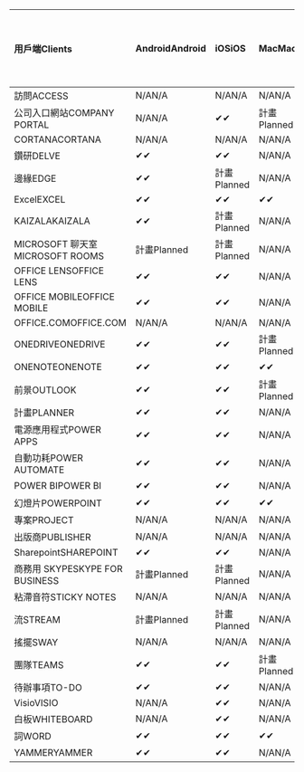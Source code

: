 <!-- This file is generated automatically. Changes made to this file will be overwritten.-->
|<span data-ttu-id="e3955-101">用戶端</span><span class="sxs-lookup"><span data-stu-id="e3955-101">Clients</span></span>|<span data-ttu-id="e3955-102">Android</span><span class="sxs-lookup"><span data-stu-id="e3955-102">Android</span></span>|<span data-ttu-id="e3955-103">iOS</span><span class="sxs-lookup"><span data-stu-id="e3955-103">iOS</span></span>|<span data-ttu-id="e3955-104">Mac</span><span class="sxs-lookup"><span data-stu-id="e3955-104">Mac</span></span>|<span data-ttu-id="e3955-105">Windows 10</span><span class="sxs-lookup"><span data-stu-id="e3955-105">Windows 10</span></span><br><span data-ttu-id="e3955-106">桌上型電腦</span><span class="sxs-lookup"><span data-stu-id="e3955-106">Desktop</span></span>|<span data-ttu-id="e3955-107">Windows 10</span><span class="sxs-lookup"><span data-stu-id="e3955-107">Windows 10</span></span><br><span data-ttu-id="e3955-108">新式應用程式</span><span class="sxs-lookup"><span data-stu-id="e3955-108">Modern Apps</span></span>|
|:-|:-|:-|:-|:-|:-|
|<span data-ttu-id="e3955-109">訪問</span><span class="sxs-lookup"><span data-stu-id="e3955-109">ACCESS</span></span>|<span data-ttu-id="e3955-110">N/A</span><span class="sxs-lookup"><span data-stu-id="e3955-110">N/A</span></span>|<span data-ttu-id="e3955-111">N/A</span><span class="sxs-lookup"><span data-stu-id="e3955-111">N/A</span></span>|<span data-ttu-id="e3955-112">N/A</span><span class="sxs-lookup"><span data-stu-id="e3955-112">N/A</span></span>|<span data-ttu-id="e3955-113">✔</span><span class="sxs-lookup"><span data-stu-id="e3955-113">✔</span></span>|<span data-ttu-id="e3955-114">N/A</span><span class="sxs-lookup"><span data-stu-id="e3955-114">N/A</span></span>|
|<span data-ttu-id="e3955-115">公司入口網站</span><span class="sxs-lookup"><span data-stu-id="e3955-115">COMPANY PORTAL</span></span>|<span data-ttu-id="e3955-116">N/A</span><span class="sxs-lookup"><span data-stu-id="e3955-116">N/A</span></span>|<span data-ttu-id="e3955-117">✔</span><span class="sxs-lookup"><span data-stu-id="e3955-117">✔</span></span>|<span data-ttu-id="e3955-118">計畫</span><span class="sxs-lookup"><span data-stu-id="e3955-118">Planned</span></span>|<span data-ttu-id="e3955-119">N/A</span><span class="sxs-lookup"><span data-stu-id="e3955-119">N/A</span></span>|<span data-ttu-id="e3955-120">✔</span><span class="sxs-lookup"><span data-stu-id="e3955-120">✔</span></span>|
|<span data-ttu-id="e3955-121">CORTANA</span><span class="sxs-lookup"><span data-stu-id="e3955-121">CORTANA</span></span>|<span data-ttu-id="e3955-122">N/A</span><span class="sxs-lookup"><span data-stu-id="e3955-122">N/A</span></span>|<span data-ttu-id="e3955-123">N/A</span><span class="sxs-lookup"><span data-stu-id="e3955-123">N/A</span></span>|<span data-ttu-id="e3955-124">N/A</span><span class="sxs-lookup"><span data-stu-id="e3955-124">N/A</span></span>|<span data-ttu-id="e3955-125">N/A</span><span class="sxs-lookup"><span data-stu-id="e3955-125">N/A</span></span>|<span data-ttu-id="e3955-126">✔</span><span class="sxs-lookup"><span data-stu-id="e3955-126">✔</span></span>|
|<span data-ttu-id="e3955-127">鑽研</span><span class="sxs-lookup"><span data-stu-id="e3955-127">DELVE</span></span>|<span data-ttu-id="e3955-128">✔</span><span class="sxs-lookup"><span data-stu-id="e3955-128">✔</span></span>|<span data-ttu-id="e3955-129">✔</span><span class="sxs-lookup"><span data-stu-id="e3955-129">✔</span></span>|<span data-ttu-id="e3955-130">N/A</span><span class="sxs-lookup"><span data-stu-id="e3955-130">N/A</span></span>|<span data-ttu-id="e3955-131">N/A</span><span class="sxs-lookup"><span data-stu-id="e3955-131">N/A</span></span>|<span data-ttu-id="e3955-132">N/A</span><span class="sxs-lookup"><span data-stu-id="e3955-132">N/A</span></span>|
|<span data-ttu-id="e3955-133">邊緣</span><span class="sxs-lookup"><span data-stu-id="e3955-133">EDGE</span></span>|<span data-ttu-id="e3955-134">✔</span><span class="sxs-lookup"><span data-stu-id="e3955-134">✔</span></span>|<span data-ttu-id="e3955-135">計畫</span><span class="sxs-lookup"><span data-stu-id="e3955-135">Planned</span></span>|<span data-ttu-id="e3955-136">N/A</span><span class="sxs-lookup"><span data-stu-id="e3955-136">N/A</span></span>|<span data-ttu-id="e3955-137">✔</span><span class="sxs-lookup"><span data-stu-id="e3955-137">✔</span></span>|<span data-ttu-id="e3955-138">N/A</span><span class="sxs-lookup"><span data-stu-id="e3955-138">N/A</span></span>|
|<span data-ttu-id="e3955-139">Excel</span><span class="sxs-lookup"><span data-stu-id="e3955-139">EXCEL</span></span>|<span data-ttu-id="e3955-140">✔</span><span class="sxs-lookup"><span data-stu-id="e3955-140">✔</span></span>|<span data-ttu-id="e3955-141">✔</span><span class="sxs-lookup"><span data-stu-id="e3955-141">✔</span></span>|<span data-ttu-id="e3955-142">✔</span><span class="sxs-lookup"><span data-stu-id="e3955-142">✔</span></span>|<span data-ttu-id="e3955-143">✔</span><span class="sxs-lookup"><span data-stu-id="e3955-143">✔</span></span>|<span data-ttu-id="e3955-144">✔</span><span class="sxs-lookup"><span data-stu-id="e3955-144">✔</span></span>|
|<span data-ttu-id="e3955-145">KAIZALA</span><span class="sxs-lookup"><span data-stu-id="e3955-145">KAIZALA</span></span>|<span data-ttu-id="e3955-146">✔</span><span class="sxs-lookup"><span data-stu-id="e3955-146">✔</span></span>|<span data-ttu-id="e3955-147">計畫</span><span class="sxs-lookup"><span data-stu-id="e3955-147">Planned</span></span>|<span data-ttu-id="e3955-148">N/A</span><span class="sxs-lookup"><span data-stu-id="e3955-148">N/A</span></span>|<span data-ttu-id="e3955-149">N/A</span><span class="sxs-lookup"><span data-stu-id="e3955-149">N/A</span></span>|<span data-ttu-id="e3955-150">N/A</span><span class="sxs-lookup"><span data-stu-id="e3955-150">N/A</span></span>|
|<span data-ttu-id="e3955-151">MICROSOFT 聊天室</span><span class="sxs-lookup"><span data-stu-id="e3955-151">MICROSOFT ROOMS</span></span>|<span data-ttu-id="e3955-152">計畫</span><span class="sxs-lookup"><span data-stu-id="e3955-152">Planned</span></span>|<span data-ttu-id="e3955-153">計畫</span><span class="sxs-lookup"><span data-stu-id="e3955-153">Planned</span></span>|<span data-ttu-id="e3955-154">N/A</span><span class="sxs-lookup"><span data-stu-id="e3955-154">N/A</span></span>|<span data-ttu-id="e3955-155">N/A</span><span class="sxs-lookup"><span data-stu-id="e3955-155">N/A</span></span>|<span data-ttu-id="e3955-156">N/A</span><span class="sxs-lookup"><span data-stu-id="e3955-156">N/A</span></span>|
|<span data-ttu-id="e3955-157">OFFICE LENS</span><span class="sxs-lookup"><span data-stu-id="e3955-157">OFFICE LENS</span></span>|<span data-ttu-id="e3955-158">✔</span><span class="sxs-lookup"><span data-stu-id="e3955-158">✔</span></span>|<span data-ttu-id="e3955-159">✔</span><span class="sxs-lookup"><span data-stu-id="e3955-159">✔</span></span>|<span data-ttu-id="e3955-160">N/A</span><span class="sxs-lookup"><span data-stu-id="e3955-160">N/A</span></span>|<span data-ttu-id="e3955-161">N/A</span><span class="sxs-lookup"><span data-stu-id="e3955-161">N/A</span></span>|<span data-ttu-id="e3955-162">N/A</span><span class="sxs-lookup"><span data-stu-id="e3955-162">N/A</span></span>|
|<span data-ttu-id="e3955-163">OFFICE MOBILE</span><span class="sxs-lookup"><span data-stu-id="e3955-163">OFFICE MOBILE</span></span>|<span data-ttu-id="e3955-164">✔</span><span class="sxs-lookup"><span data-stu-id="e3955-164">✔</span></span>|<span data-ttu-id="e3955-165">✔</span><span class="sxs-lookup"><span data-stu-id="e3955-165">✔</span></span>|<span data-ttu-id="e3955-166">N/A</span><span class="sxs-lookup"><span data-stu-id="e3955-166">N/A</span></span>|<span data-ttu-id="e3955-167">N/A</span><span class="sxs-lookup"><span data-stu-id="e3955-167">N/A</span></span>|<span data-ttu-id="e3955-168">N/A</span><span class="sxs-lookup"><span data-stu-id="e3955-168">N/A</span></span>|
|<span data-ttu-id="e3955-169">OFFICE.COM</span><span class="sxs-lookup"><span data-stu-id="e3955-169">OFFICE.COM</span></span>|<span data-ttu-id="e3955-170">N/A</span><span class="sxs-lookup"><span data-stu-id="e3955-170">N/A</span></span>|<span data-ttu-id="e3955-171">N/A</span><span class="sxs-lookup"><span data-stu-id="e3955-171">N/A</span></span>|<span data-ttu-id="e3955-172">N/A</span><span class="sxs-lookup"><span data-stu-id="e3955-172">N/A</span></span>|<span data-ttu-id="e3955-173">N/A</span><span class="sxs-lookup"><span data-stu-id="e3955-173">N/A</span></span>|<span data-ttu-id="e3955-174">✔</span><span class="sxs-lookup"><span data-stu-id="e3955-174">✔</span></span>|
|<span data-ttu-id="e3955-175">ONEDRIVE</span><span class="sxs-lookup"><span data-stu-id="e3955-175">ONEDRIVE</span></span>|<span data-ttu-id="e3955-176">✔</span><span class="sxs-lookup"><span data-stu-id="e3955-176">✔</span></span>|<span data-ttu-id="e3955-177">✔</span><span class="sxs-lookup"><span data-stu-id="e3955-177">✔</span></span>|<span data-ttu-id="e3955-178">計畫</span><span class="sxs-lookup"><span data-stu-id="e3955-178">Planned</span></span>|<span data-ttu-id="e3955-179">✔</span><span class="sxs-lookup"><span data-stu-id="e3955-179">✔</span></span>|<span data-ttu-id="e3955-180">✔</span><span class="sxs-lookup"><span data-stu-id="e3955-180">✔</span></span>|
|<span data-ttu-id="e3955-181">ONENOTE</span><span class="sxs-lookup"><span data-stu-id="e3955-181">ONENOTE</span></span>|<span data-ttu-id="e3955-182">✔</span><span class="sxs-lookup"><span data-stu-id="e3955-182">✔</span></span>|<span data-ttu-id="e3955-183">✔</span><span class="sxs-lookup"><span data-stu-id="e3955-183">✔</span></span>|<span data-ttu-id="e3955-184">✔</span><span class="sxs-lookup"><span data-stu-id="e3955-184">✔</span></span>|<span data-ttu-id="e3955-185">計畫</span><span class="sxs-lookup"><span data-stu-id="e3955-185">Planned</span></span>|<span data-ttu-id="e3955-186">✔</span><span class="sxs-lookup"><span data-stu-id="e3955-186">✔</span></span>|
|<span data-ttu-id="e3955-187">前景</span><span class="sxs-lookup"><span data-stu-id="e3955-187">OUTLOOK</span></span>|<span data-ttu-id="e3955-188">✔</span><span class="sxs-lookup"><span data-stu-id="e3955-188">✔</span></span>|<span data-ttu-id="e3955-189">✔</span><span class="sxs-lookup"><span data-stu-id="e3955-189">✔</span></span>|<span data-ttu-id="e3955-190">計畫</span><span class="sxs-lookup"><span data-stu-id="e3955-190">Planned</span></span>|<span data-ttu-id="e3955-191">✔</span><span class="sxs-lookup"><span data-stu-id="e3955-191">✔</span></span>|<span data-ttu-id="e3955-192">✔</span><span class="sxs-lookup"><span data-stu-id="e3955-192">✔</span></span>|
|<span data-ttu-id="e3955-193">計畫</span><span class="sxs-lookup"><span data-stu-id="e3955-193">PLANNER</span></span>|<span data-ttu-id="e3955-194">✔</span><span class="sxs-lookup"><span data-stu-id="e3955-194">✔</span></span>|<span data-ttu-id="e3955-195">✔</span><span class="sxs-lookup"><span data-stu-id="e3955-195">✔</span></span>|<span data-ttu-id="e3955-196">N/A</span><span class="sxs-lookup"><span data-stu-id="e3955-196">N/A</span></span>|<span data-ttu-id="e3955-197">N/A</span><span class="sxs-lookup"><span data-stu-id="e3955-197">N/A</span></span>|<span data-ttu-id="e3955-198">N/A</span><span class="sxs-lookup"><span data-stu-id="e3955-198">N/A</span></span>|
|<span data-ttu-id="e3955-199">電源應用程式</span><span class="sxs-lookup"><span data-stu-id="e3955-199">POWER APPS</span></span>|<span data-ttu-id="e3955-200">✔</span><span class="sxs-lookup"><span data-stu-id="e3955-200">✔</span></span>|<span data-ttu-id="e3955-201">✔</span><span class="sxs-lookup"><span data-stu-id="e3955-201">✔</span></span>|<span data-ttu-id="e3955-202">N/A</span><span class="sxs-lookup"><span data-stu-id="e3955-202">N/A</span></span>|<span data-ttu-id="e3955-203">N/A</span><span class="sxs-lookup"><span data-stu-id="e3955-203">N/A</span></span>|<span data-ttu-id="e3955-204">計畫</span><span class="sxs-lookup"><span data-stu-id="e3955-204">Planned</span></span>|
|<span data-ttu-id="e3955-205">自動功耗</span><span class="sxs-lookup"><span data-stu-id="e3955-205">POWER AUTOMATE</span></span>|<span data-ttu-id="e3955-206">✔</span><span class="sxs-lookup"><span data-stu-id="e3955-206">✔</span></span>|<span data-ttu-id="e3955-207">✔</span><span class="sxs-lookup"><span data-stu-id="e3955-207">✔</span></span>|<span data-ttu-id="e3955-208">N/A</span><span class="sxs-lookup"><span data-stu-id="e3955-208">N/A</span></span>|<span data-ttu-id="e3955-209">N/A</span><span class="sxs-lookup"><span data-stu-id="e3955-209">N/A</span></span>|<span data-ttu-id="e3955-210">N/A</span><span class="sxs-lookup"><span data-stu-id="e3955-210">N/A</span></span>|
|<span data-ttu-id="e3955-211">POWER BI</span><span class="sxs-lookup"><span data-stu-id="e3955-211">POWER BI</span></span>|<span data-ttu-id="e3955-212">✔</span><span class="sxs-lookup"><span data-stu-id="e3955-212">✔</span></span>|<span data-ttu-id="e3955-213">✔</span><span class="sxs-lookup"><span data-stu-id="e3955-213">✔</span></span>|<span data-ttu-id="e3955-214">N/A</span><span class="sxs-lookup"><span data-stu-id="e3955-214">N/A</span></span>|<span data-ttu-id="e3955-215">計畫</span><span class="sxs-lookup"><span data-stu-id="e3955-215">Planned</span></span>|<span data-ttu-id="e3955-216">✔</span><span class="sxs-lookup"><span data-stu-id="e3955-216">✔</span></span>|
|<span data-ttu-id="e3955-217">幻燈片</span><span class="sxs-lookup"><span data-stu-id="e3955-217">POWERPOINT</span></span>|<span data-ttu-id="e3955-218">✔</span><span class="sxs-lookup"><span data-stu-id="e3955-218">✔</span></span>|<span data-ttu-id="e3955-219">✔</span><span class="sxs-lookup"><span data-stu-id="e3955-219">✔</span></span>|<span data-ttu-id="e3955-220">✔</span><span class="sxs-lookup"><span data-stu-id="e3955-220">✔</span></span>|<span data-ttu-id="e3955-221">✔</span><span class="sxs-lookup"><span data-stu-id="e3955-221">✔</span></span>|<span data-ttu-id="e3955-222">✔</span><span class="sxs-lookup"><span data-stu-id="e3955-222">✔</span></span>|
|<span data-ttu-id="e3955-223">專案</span><span class="sxs-lookup"><span data-stu-id="e3955-223">PROJECT</span></span>|<span data-ttu-id="e3955-224">N/A</span><span class="sxs-lookup"><span data-stu-id="e3955-224">N/A</span></span>|<span data-ttu-id="e3955-225">N/A</span><span class="sxs-lookup"><span data-stu-id="e3955-225">N/A</span></span>|<span data-ttu-id="e3955-226">N/A</span><span class="sxs-lookup"><span data-stu-id="e3955-226">N/A</span></span>|<span data-ttu-id="e3955-227">✔</span><span class="sxs-lookup"><span data-stu-id="e3955-227">✔</span></span>|<span data-ttu-id="e3955-228">N/A</span><span class="sxs-lookup"><span data-stu-id="e3955-228">N/A</span></span>|
|<span data-ttu-id="e3955-229">出版商</span><span class="sxs-lookup"><span data-stu-id="e3955-229">PUBLISHER</span></span>|<span data-ttu-id="e3955-230">N/A</span><span class="sxs-lookup"><span data-stu-id="e3955-230">N/A</span></span>|<span data-ttu-id="e3955-231">N/A</span><span class="sxs-lookup"><span data-stu-id="e3955-231">N/A</span></span>|<span data-ttu-id="e3955-232">N/A</span><span class="sxs-lookup"><span data-stu-id="e3955-232">N/A</span></span>|<span data-ttu-id="e3955-233">✔</span><span class="sxs-lookup"><span data-stu-id="e3955-233">✔</span></span>|<span data-ttu-id="e3955-234">N/A</span><span class="sxs-lookup"><span data-stu-id="e3955-234">N/A</span></span>|
|<span data-ttu-id="e3955-235">Sharepoint</span><span class="sxs-lookup"><span data-stu-id="e3955-235">SHAREPOINT</span></span>|<span data-ttu-id="e3955-236">✔</span><span class="sxs-lookup"><span data-stu-id="e3955-236">✔</span></span>|<span data-ttu-id="e3955-237">✔</span><span class="sxs-lookup"><span data-stu-id="e3955-237">✔</span></span>|<span data-ttu-id="e3955-238">N/A</span><span class="sxs-lookup"><span data-stu-id="e3955-238">N/A</span></span>|<span data-ttu-id="e3955-239">N/A</span><span class="sxs-lookup"><span data-stu-id="e3955-239">N/A</span></span>|<span data-ttu-id="e3955-240">N/A</span><span class="sxs-lookup"><span data-stu-id="e3955-240">N/A</span></span>|
|<span data-ttu-id="e3955-241">商務用 SKYPE</span><span class="sxs-lookup"><span data-stu-id="e3955-241">SKYPE FOR BUSINESS</span></span>|<span data-ttu-id="e3955-242">計畫</span><span class="sxs-lookup"><span data-stu-id="e3955-242">Planned</span></span>|<span data-ttu-id="e3955-243">計畫</span><span class="sxs-lookup"><span data-stu-id="e3955-243">Planned</span></span>|<span data-ttu-id="e3955-244">N/A</span><span class="sxs-lookup"><span data-stu-id="e3955-244">N/A</span></span>|<span data-ttu-id="e3955-245">N/A</span><span class="sxs-lookup"><span data-stu-id="e3955-245">N/A</span></span>|<span data-ttu-id="e3955-246">N/A</span><span class="sxs-lookup"><span data-stu-id="e3955-246">N/A</span></span>|
|<span data-ttu-id="e3955-247">粘滯音符</span><span class="sxs-lookup"><span data-stu-id="e3955-247">STICKY NOTES</span></span>|<span data-ttu-id="e3955-248">N/A</span><span class="sxs-lookup"><span data-stu-id="e3955-248">N/A</span></span>|<span data-ttu-id="e3955-249">N/A</span><span class="sxs-lookup"><span data-stu-id="e3955-249">N/A</span></span>|<span data-ttu-id="e3955-250">N/A</span><span class="sxs-lookup"><span data-stu-id="e3955-250">N/A</span></span>|<span data-ttu-id="e3955-251">N/A</span><span class="sxs-lookup"><span data-stu-id="e3955-251">N/A</span></span>|<span data-ttu-id="e3955-252">✔</span><span class="sxs-lookup"><span data-stu-id="e3955-252">✔</span></span>|
|<span data-ttu-id="e3955-253">流</span><span class="sxs-lookup"><span data-stu-id="e3955-253">STREAM</span></span>|<span data-ttu-id="e3955-254">計畫</span><span class="sxs-lookup"><span data-stu-id="e3955-254">Planned</span></span>|<span data-ttu-id="e3955-255">計畫</span><span class="sxs-lookup"><span data-stu-id="e3955-255">Planned</span></span>|<span data-ttu-id="e3955-256">N/A</span><span class="sxs-lookup"><span data-stu-id="e3955-256">N/A</span></span>|<span data-ttu-id="e3955-257">N/A</span><span class="sxs-lookup"><span data-stu-id="e3955-257">N/A</span></span>|<span data-ttu-id="e3955-258">N/A</span><span class="sxs-lookup"><span data-stu-id="e3955-258">N/A</span></span>|
|<span data-ttu-id="e3955-259">搖擺</span><span class="sxs-lookup"><span data-stu-id="e3955-259">SWAY</span></span>|<span data-ttu-id="e3955-260">N/A</span><span class="sxs-lookup"><span data-stu-id="e3955-260">N/A</span></span>|<span data-ttu-id="e3955-261">N/A</span><span class="sxs-lookup"><span data-stu-id="e3955-261">N/A</span></span>|<span data-ttu-id="e3955-262">N/A</span><span class="sxs-lookup"><span data-stu-id="e3955-262">N/A</span></span>|<span data-ttu-id="e3955-263">N/A</span><span class="sxs-lookup"><span data-stu-id="e3955-263">N/A</span></span>|<span data-ttu-id="e3955-264">✔</span><span class="sxs-lookup"><span data-stu-id="e3955-264">✔</span></span>|
|<span data-ttu-id="e3955-265">團隊</span><span class="sxs-lookup"><span data-stu-id="e3955-265">TEAMS</span></span>|<span data-ttu-id="e3955-266">✔</span><span class="sxs-lookup"><span data-stu-id="e3955-266">✔</span></span>|<span data-ttu-id="e3955-267">✔</span><span class="sxs-lookup"><span data-stu-id="e3955-267">✔</span></span>|<span data-ttu-id="e3955-268">計畫</span><span class="sxs-lookup"><span data-stu-id="e3955-268">Planned</span></span>|<span data-ttu-id="e3955-269">計畫</span><span class="sxs-lookup"><span data-stu-id="e3955-269">Planned</span></span>|<span data-ttu-id="e3955-270">N/A</span><span class="sxs-lookup"><span data-stu-id="e3955-270">N/A</span></span>|
|<span data-ttu-id="e3955-271">待辦事項</span><span class="sxs-lookup"><span data-stu-id="e3955-271">TO-DO</span></span>|<span data-ttu-id="e3955-272">✔</span><span class="sxs-lookup"><span data-stu-id="e3955-272">✔</span></span>|<span data-ttu-id="e3955-273">✔</span><span class="sxs-lookup"><span data-stu-id="e3955-273">✔</span></span>|<span data-ttu-id="e3955-274">N/A</span><span class="sxs-lookup"><span data-stu-id="e3955-274">N/A</span></span>|<span data-ttu-id="e3955-275">N/A</span><span class="sxs-lookup"><span data-stu-id="e3955-275">N/A</span></span>|<span data-ttu-id="e3955-276">✔</span><span class="sxs-lookup"><span data-stu-id="e3955-276">✔</span></span>|
|<span data-ttu-id="e3955-277">Visio</span><span class="sxs-lookup"><span data-stu-id="e3955-277">VISIO</span></span>|<span data-ttu-id="e3955-278">N/A</span><span class="sxs-lookup"><span data-stu-id="e3955-278">N/A</span></span>|<span data-ttu-id="e3955-279">✔</span><span class="sxs-lookup"><span data-stu-id="e3955-279">✔</span></span>|<span data-ttu-id="e3955-280">N/A</span><span class="sxs-lookup"><span data-stu-id="e3955-280">N/A</span></span>|<span data-ttu-id="e3955-281">✔</span><span class="sxs-lookup"><span data-stu-id="e3955-281">✔</span></span>|<span data-ttu-id="e3955-282">N/A</span><span class="sxs-lookup"><span data-stu-id="e3955-282">N/A</span></span>|
|<span data-ttu-id="e3955-283">白板</span><span class="sxs-lookup"><span data-stu-id="e3955-283">WHITEBOARD</span></span>|<span data-ttu-id="e3955-284">N/A</span><span class="sxs-lookup"><span data-stu-id="e3955-284">N/A</span></span>|<span data-ttu-id="e3955-285">✔</span><span class="sxs-lookup"><span data-stu-id="e3955-285">✔</span></span>|<span data-ttu-id="e3955-286">N/A</span><span class="sxs-lookup"><span data-stu-id="e3955-286">N/A</span></span>|<span data-ttu-id="e3955-287">N/A</span><span class="sxs-lookup"><span data-stu-id="e3955-287">N/A</span></span>|<span data-ttu-id="e3955-288">✔</span><span class="sxs-lookup"><span data-stu-id="e3955-288">✔</span></span>|
|<span data-ttu-id="e3955-289">詞</span><span class="sxs-lookup"><span data-stu-id="e3955-289">WORD</span></span>|<span data-ttu-id="e3955-290">✔</span><span class="sxs-lookup"><span data-stu-id="e3955-290">✔</span></span>|<span data-ttu-id="e3955-291">✔</span><span class="sxs-lookup"><span data-stu-id="e3955-291">✔</span></span>|<span data-ttu-id="e3955-292">✔</span><span class="sxs-lookup"><span data-stu-id="e3955-292">✔</span></span>|<span data-ttu-id="e3955-293">✔</span><span class="sxs-lookup"><span data-stu-id="e3955-293">✔</span></span>|<span data-ttu-id="e3955-294">✔</span><span class="sxs-lookup"><span data-stu-id="e3955-294">✔</span></span>|
|<span data-ttu-id="e3955-295">YAMMER</span><span class="sxs-lookup"><span data-stu-id="e3955-295">YAMMER</span></span>|<span data-ttu-id="e3955-296">✔</span><span class="sxs-lookup"><span data-stu-id="e3955-296">✔</span></span>|<span data-ttu-id="e3955-297">✔</span><span class="sxs-lookup"><span data-stu-id="e3955-297">✔</span></span>|<span data-ttu-id="e3955-298">N/A</span><span class="sxs-lookup"><span data-stu-id="e3955-298">N/A</span></span>|<span data-ttu-id="e3955-299">計畫</span><span class="sxs-lookup"><span data-stu-id="e3955-299">Planned</span></span>|<span data-ttu-id="e3955-300">N/A</span><span class="sxs-lookup"><span data-stu-id="e3955-300">N/A</span></span>|
